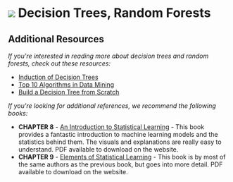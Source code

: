 # ![](https://ga-dash.s3.amazonaws.com/production/assets/logo-9f88ae6c9c3871690e33280fcf557f33.png) Decision Trees, Random Forests

## Additional Resources

*If you're interested in reading more about decision trees and random forests, check out these resources:*
- [Induction of Decision Trees](http://hunch.net/~coms-4771/quinlan.pdf)
- [Top 10 Algorithms in Data Mining](http://www.cs.uvm.edu/~icdm/algorithms/10Algorithms-08.pdf)
- [Build a Decision Tree from Scratch](https://machinelearningmastery.com/implement-decision-tree-algorithm-scratch-python)

*If you're looking for additional references, we recommend the following books:*
- __CHAPTER 8__ - [An Introduction to Statistical Learning](http://www-bcf.usc.edu/~gareth/ISL/) - This book provides a fantastic introduction to machine learning models and the statistics behind them. The visuals and explanations are really easy to understand. PDF available to download on the website.
- __CHAPTER 9__ - [Elements of Statistical Learning](http://statweb.stanford.edu/~tibs/ElemStatLearn/) - This book is by most of the same authors as the previous book, but goes into more detail. PDF available to download on the website.